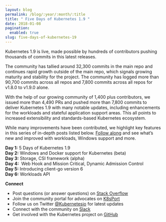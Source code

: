 ```yaml
---
layout: blog
permalink: /blog/:year/:month/:title
title: " Five Days of Kubernetes 1.9 "
date: 2018-01-08
pagination:
  enabled: true
slug: five-days-of-kubernetes-19
---
```

Kubernetes 1.9 is live, made possible by hundreds of contributors pushing thousands of commits in this latest releases.  

The community has tallied around 32,300 commits in the main repo and continues rapid growth outside of the main repo, which signals growing maturity and stability for the project. The community has logged more than 90,700 commits across all repos and 7,800 commits across all repos for v1.8.0 to v1.9.0 alone.  

With the help of our growing community of 1,400 plus contributors, we issued more than 4,490 PRs and pushed more than 7,800 commits to deliver Kubernetes 1.9 with many notable updates, including enhancements for the workloads and stateful application support areas. This all points to increased extensibility and standards-based Kubernetes ecosystem.  

While many improvements have been contributed, we highlight key features in this series of in-depth posts listed below. [Follow along](https://twitter.com/kubernetesio) and see what’s new and improved with workloads, Windows support and more.  

**Day 1:** 5 Days of Kubernetes 1.9  
**Day 2:** Windows and Docker support for Kubernetes (beta)  
**Day 3:** Storage, CSI framework (alpha)  
**Day 4:** &nbsp;Web Hook and Mission Critical, Dynamic Admission Control  
**Day 5:** Introducing client-go version 6  
**Day 6:** Workloads API



**Connect**  

- Post questions (or answer questions) on [Stack Overflow](http://stackoverflow.com/questions/tagged/kubernetes)
- Join the community portal for advocates on [K8sPort](http://k8sport.org/)
- Follow us on Twitter [@Kubernetesio](https://twitter.com/kubernetesio) for latest updates&nbsp;
- Connect with the community on [Slack](http://slack.k8s.io/)
- Get involved with the Kubernetes project on [GitHub](https://github.com/kubernetes/kubernetes)
